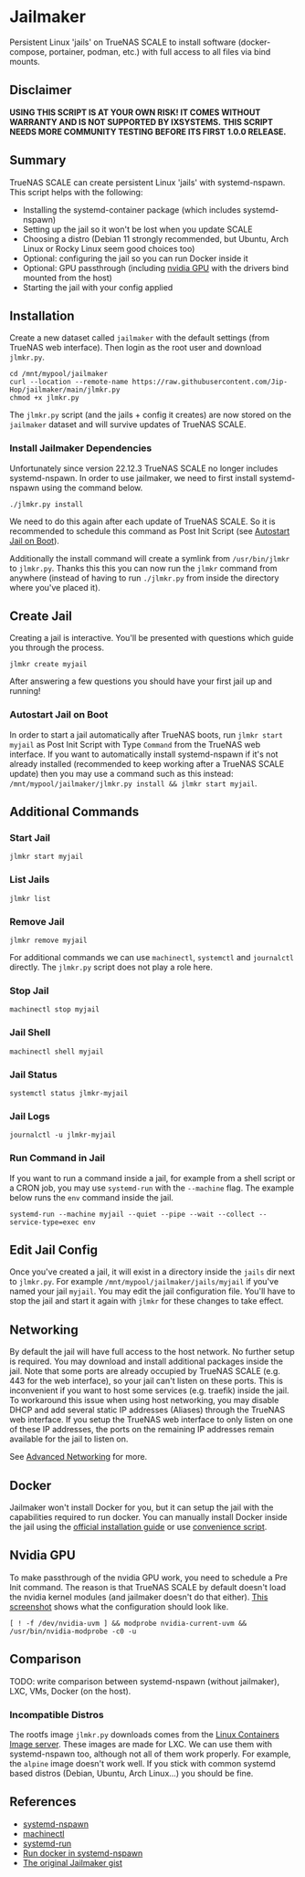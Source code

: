 # Jailmaker

Persistent Linux 'jails' on TrueNAS SCALE to install software (docker-compose, portainer, podman, etc.) with full access to all files via bind mounts.

## Disclaimer

**USING THIS SCRIPT IS AT YOUR OWN RISK! IT COMES WITHOUT WARRANTY AND IS NOT SUPPORTED BY IXSYSTEMS.**
**THIS SCRIPT NEEDS MORE COMMUNITY TESTING BEFORE ITS FIRST 1.0.0 RELEASE.**

## Summary

TrueNAS SCALE can create persistent Linux 'jails' with systemd-nspawn. This script helps with the following:

- Installing the systemd-container package (which includes systemd-nspawn)
- Setting up the jail so it won't be lost when you update SCALE
- Choosing a distro (Debian 11 strongly recommended, but Ubuntu, Arch Linux or Rocky Linux seem good choices too)
- Optional: configuring the jail so you can run Docker inside it
- Optional: GPU passthrough (including [nvidia GPU](README.md#nvidia-gpu) with the drivers bind mounted from the host)
- Starting the jail with your config applied

## Installation

Create a new dataset called `jailmaker` with the default settings (from TrueNAS web interface). Then login as the root user and download `jlmkr.py`.

```shell
cd /mnt/mypool/jailmaker
curl --location --remote-name https://raw.githubusercontent.com/Jip-Hop/jailmaker/main/jlmkr.py
chmod +x jlmkr.py
```

The `jlmkr.py` script (and the jails + config it creates) are now stored on the `jailmaker` dataset and will survive updates of TrueNAS SCALE.

### Install Jailmaker Dependencies

Unfortunately since version 22.12.3 TrueNAS SCALE no longer includes systemd-nspawn. In order to use jailmaker, we need to first install systemd-nspawn using the command below.

```shell
./jlmkr.py install
```

We need to do this again after each update of TrueNAS SCALE. So it is recommended to schedule this command as Post Init Script (see [Autostart Jail on Boot](#autostart-jail-on-boot)).

Additionally the install command will create a symlink from `/usr/bin/jlmkr` to `jlmkr.py`. Thanks this this you can now run the `jlmkr` command from anywhere (instead of having to run `./jlmkr.py` from inside the directory where you've placed it).

## Create Jail

Creating a jail is interactive. You'll be presented with questions which guide you through the process.

```shell
jlmkr create myjail
```

After answering a few questions you should have your first jail up and running!

### Autostart Jail on Boot

In order to start a jail automatically after TrueNAS boots, run `jlmkr start myjail` as Post Init Script with Type `Command` from the TrueNAS web interface. If you want to automatically install systemd-nspawn if it's not already installed (recommended to keep working after a TrueNAS SCALE update) then you may use a command such as this instead: `/mnt/mypool/jailmaker/jlmkr.py install && jlmkr start myjail`.

## Additional Commands

### Start Jail

```shell
jlmkr start myjail
```

### List Jails

```shell
jlmkr list
```

### Remove Jail

```shell
jlmkr remove myjail
```

For additional commands we can use `machinectl`, `systemctl` and `journalctl` directly. The `jlmkr.py` script does not play a role here.

### Stop Jail

```shell
machinectl stop myjail
```

### Jail Shell

```shell
machinectl shell myjail
```

### Jail Status

```shell
systemctl status jlmkr-myjail
```

### Jail Logs

```shell
journalctl -u jlmkr-myjail
```

### Run Command in Jail

If you want to run a command inside a jail, for example from a shell script or a CRON job, you may use `systemd-run` with the `--machine` flag. The example below runs the `env` command inside the jail.

```
systemd-run --machine myjail --quiet --pipe --wait --collect --service-type=exec env
```

## Edit Jail Config

Once you've created a jail, it will exist in a directory inside the `jails` dir next to `jlmkr.py`. For example `/mnt/mypool/jailmaker/jails/myjail` if you've named your jail `myjail`. You may edit the jail configuration file. You'll have to stop the jail and start it again with `jlmkr` for these changes to take effect.

## Networking

By default the jail will have full access to the host network. No further setup is required. You may download and install additional packages inside the jail. Note that some ports are already occupied by TrueNAS SCALE (e.g. 443 for the web interface), so your jail can't listen on these ports. This is inconvenient if you want to host some services (e.g. traefik) inside the jail. To workaround this issue when using host networking, you may disable DHCP and add several static IP addresses (Aliases) through the TrueNAS web interface. If you setup the TrueNAS web interface to only listen on one of these IP addresses, the ports on the remaining IP addresses remain available for the jail to listen on.

See [Advanced Networking](./NETWORKING.md) for more.

## Docker

Jailmaker won't install Docker for you, but it can setup the jail with the capabilities required to run docker. You can manually install Docker inside the jail using the [official installation guide](https://docs.docker.com/engine/install/#server) or use [convenience script](https://get.docker.com).

## Nvidia GPU

To make passthrough of the nvidia GPU work, you need to schedule a Pre Init command. The reason is that TrueNAS SCALE by default doesn't load the nvidia kernel modules (and jailmaker doesn't do that either). [This screenshot](https://user-images.githubusercontent.com/1704047/222915803-d6dd51b0-c4dd-4189-84be-a04d38cca0b3.png) shows what the configuration should look like.

```
[ ! -f /dev/nvidia-uvm ] && modprobe nvidia-current-uvm && /usr/bin/nvidia-modprobe -c0 -u
```

## Comparison

TODO: write comparison between systemd-nspawn (without jailmaker), LXC, VMs, Docker (on the host).

### Incompatible Distros

The rootfs image `jlmkr.py` downloads comes from the [Linux Containers Image server](https://images.linuxcontainers.org). These images are made for LXC. We can use them with systemd-nspawn too, although not all of them work properly. For example, the `alpine` image doesn't work well. If you stick with common systemd based distros (Debian, Ubuntu, Arch Linux...) you should be fine.

## References

- [systemd-nspawn](https://manpages.debian.org/bullseye/systemd-container/systemd-nspawn.1.en.html)
- [machinectl](https://manpages.debian.org/bullseye/systemd-container/machinectl.1.en.html)
- [systemd-run](https://manpages.debian.org/bullseye/systemd/systemd-run.1.en.html)
- [Run docker in systemd-nspawn](https://wiki.archlinux.org/title/systemd-nspawn#Run_docker_in_systemd-nspawn)
- [The original Jailmaker gist](https://gist.github.com/Jip-Hop/4704ba4aa87c99f342b2846ed7885a5d)

